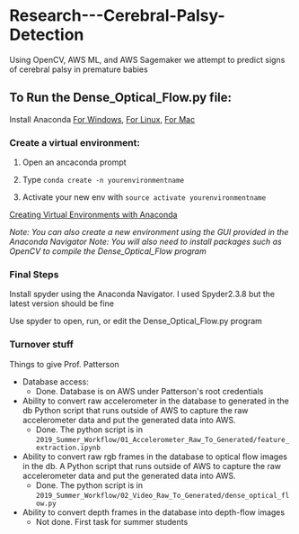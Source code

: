 # Research---Cerebral-Palsy-Detection
Using OpenCV, AWS ML, and AWS Sagemaker we attempt to predict signs of cerebral palsy in premature babies


## To Run the Dense_Optical_Flow.py file:

Install Anaconda [For Windows](https://docs.anaconda.com/anaconda/install/windows/),
                 [For Linux](https://docs.anaconda.com/anaconda/install/linux/),
                 [For Mac](https://docs.anaconda.com/anaconda/install/mac-os/)

### Create a virtual environment:

1. Open an ancaconda prompt
		
2. Type `conda create -n yourenvironmentname`
		
3. Activate your new env with `source activate yourenvironmentname`

[Creating Virtual Environments with Anaconda](https://uoa-eresearch.github.io/eresearch-cookbook/recipe/2014/11/20/conda/)

*Note: You can also create a new environment using the GUI provided in the Anaconda Navigator*
*Note: You will also need to install packages such as OpenCV to compile the Dense_Optical_Flow program*

### Final Steps

Install spyder using the Anaconda Navigator. I used Spyder2.3.8 but the latest version should be fine

Use spyder to open, run, or edit the Dense_Optical_Flow.py program

### Turnover stuff

Things to give Prof. Patterson

* Database access:
	* Done. Database is on AWS under Patterson's root credentials
* Ability to convert raw accelerometer in the database to generated in the db Python script that runs outside of AWS to capture the raw accelerometer data and put the generated data into AWS.
	* Done. The python script is in `2019_Summer_Workflow/01_Accelerometer_Raw_To_Generated/feature_extraction.ipynb`
* Ability to convert raw rgb frames in the database to optical flow images in the db.  A Python script that runs outside of AWS to capture the raw accelerometer data and put the generated data into AWS.
	* Done. The python script is in `2019_Summer_Workflow/02_Video_Raw_To_Generated/dense_optical_flow.py`
* Ability to convert depth frames in the database into depth-flow images
	* Not done.  First task for summer students


		
